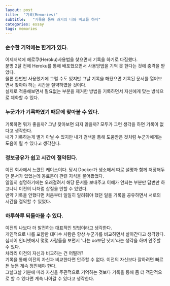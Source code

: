 ```yaml
---
layout: post
title:  "기록(Memories)"
subtitle:   "기록을 통해 과거의 나와 비교를 하자"
categories: essay
tags: memories
---
```



### 순수한 기억에는 한계가 있다.
어제저녁에 헤로쿠(Heroku)사용법을 찾으면서 기록을 하기로 다짐했다.  
분명 2달 전에 Heroku를 통해 배포했으면서 사용방법을 기억 못 한다는 것에 충격을 받았다.  
물론 한번만 사용했기에 그럴 수도 있지만 그날 기록을 해뒀으면 기록된 문서를 열어보면서 찾아야 하는 시간을 절약하였을 것이다.  
실제로 적용해보면서 필요없는 부분을 제거한 방법을 기록하면서 자신에게 맞는 방식으로 체화할 수 있다.

### 누군가가 기록하였기 때문에 찾아볼 수 있다.
기록하면 뭐가 좋을까? 그냥 찾아보면 되지 않을까? 모두가 그런 생각을 하면 기록이 없다고 생각한다.  
내가 기록하는게 별거 아닐 수 있지만 내가 검색을 통해 도움받은 것처럼 누군가에게는 도움이 될 수 있다고 생각한다.

### 정보공유가 쉽고 시간이 절약된다.
이전 회사에서 느꼈던 케이스이다. 당시 Docker가 생소해서 따로 설명과 함께 저장해두던 문서가 있었는데 동료분이 관련 지식을 물어봤었다.  
일일히 설명하기에는 오래걸려서 해당 문서를 보내주고 이해가 안되는 부분만 답변만 하고나니 이전의 나처럼 삽질을 안할 수 있었다.  
만약 기록을 안했다면 처음부터 일일히 알려줘야 했던 일을 기록을 공유하면서 서로의 시간을 절약할 수 있었다.

### 하루하루 되돌아볼 수 있다.
이전의 나보다 더 발전하는 대표적인 방법이라고 생각한다.  
개인적으로 나를 포함한 대다수 사람은 항상 누군가를 비교하면서 살아간다고 생각항다.  
심지어 인터넷에서 몇몇 사람들을 보면서 '나는 oo보단 낫지'라는 생각을 하며 안주할 수 있다.  
차라리 이전의 자신과 비교하는 건 어떨까?  
기록을 통해 이전의 자신과 비교한다면 안주할 수 없다. 이전의 자신보다 잘하려면 빠르든 늦든 계속 정진해야 한다.  
그날그날 기분에 따라 자신을 주관적으로 기억하는 것보다 기록을 통해 좀 더 객관적으로 할 수 있다면 계속 나아갈 수 있다고 생각한다.
